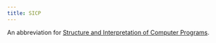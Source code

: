 ```yaml
---
title: SICP
---
```


An abbreviation for [Structure and Interpretation of Computer Programs][amazon].

[amazon]: https://amzn.to/2kH9wtS
